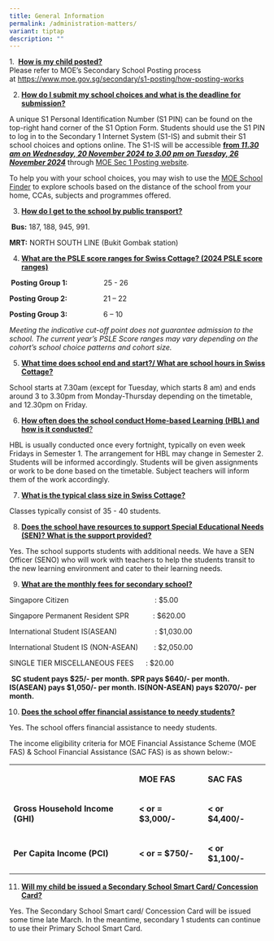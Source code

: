 ```yaml
---
title: General Information
permalink: /administration-matters/
variant: tiptap
description: ""
---
```

<p></p>
<p>1.&nbsp;&nbsp;<strong><u>How is my child posted?</u><br></strong>Please
refer to MOE’s Secondary School Posting process at&nbsp;<a href="https://www.moe.gov.sg/secondary/s1-posting/how-posting-works" rel="noopener noreferrer nofollow" target="_blank">https://www.moe.gov.sg/secondary/s1-posting/how-posting-works</a>
</p>
<ol start="2" data-tight="true" class="tight">
<li>
<p><strong><u>How do I submit my school choices and what is the deadline for submission?</u></strong>
</p>
</li>
</ol>
<p>A unique S1 Personal Identification Number (S1 PIN) can be found on the
top-right hand corner of the S1 Option Form. Students should use the S1
PIN to log in to the Secondary 1 Internet System (S1-IS) and submit their
S1 school choices and options online. The S1-IS will be accessible <strong><u>from </u><em><u>11.30 am on Wednesday, 20 November 2024 to 3.00 pm on Tuesday, 26 November 2024</u></em></strong><em> </em>through
<a href="https://www.moe.gov.sg/secondary/s1-posting" rel="noopener nofollow" target="_blank">MOE Sec 1 Posting website</a>.</p>
<p>To help you with your school choices, you may wish to use the <a href="https://www.moe.gov.sg/schoolfinder?journey=Secondary%20school" rel="noopener nofollow" target="_blank">MOE School Finder</a> to
explore schools based on the distance of the school from your home, CCAs,
subjects and programmes offered.</p>
<ol start="3" data-tight="true" class="tight">
<li>
<p><strong><u>How do I get to the school by public transport?</u></strong>
</p>
</li>
</ol>
<p>&nbsp;<strong>Bus:</strong> 187, 188, 945, 991.</p>
<p><strong>MRT:</strong> NORTH SOUTH LINE (Bukit Gombak station)</p>
<ol start="4" data-tight="true" class="tight">
<li>
<p><strong><u>What are the PSLE score ranges for Swiss Cottage? (2024 PSLE score ranges)</u></strong>
</p>
</li>
</ol>
<p><strong>&nbsp;Posting Group 1:</strong>&nbsp;&nbsp;&nbsp;&nbsp;&nbsp;&nbsp;&nbsp;&nbsp;&nbsp;&nbsp;&nbsp;&nbsp;&nbsp;&nbsp;&nbsp;&nbsp;&nbsp;
25 - 26</p>
<p><strong>Posting Group 2:</strong>&nbsp;&nbsp;&nbsp;&nbsp;&nbsp;&nbsp;&nbsp;&nbsp;&nbsp;&nbsp;&nbsp;&nbsp;&nbsp;&nbsp;&nbsp;&nbsp;&nbsp;
21 – 22</p>
<p><strong>Posting Group 3:</strong>&nbsp;&nbsp;&nbsp;&nbsp;&nbsp;&nbsp;&nbsp;&nbsp;&nbsp;&nbsp;&nbsp;&nbsp;&nbsp;&nbsp;&nbsp;&nbsp;&nbsp;
6 – 10</p>
<p><em>Meeting the indicative cut-off point does not guarantee admission to the school. The current year’s PSLE Score ranges may vary depending on the cohort’s school choice patterns and cohort size.</em>
</p>
<ol start="5" data-tight="true" class="tight">
<li>
<p><strong><u>What time does school end and start?/ What are school hours in Swiss Cottage?</u></strong>
</p>
</li>
</ol>
<p>School starts at 7.30am (except for Tuesday, which starts 8 am) and ends
around 3 to 3.30pm from Monday-Thursday depending on the timetable, and
12.30pm on Friday.</p>
<ol start="6" data-tight="true" class="tight">
<li>
<p><strong><u>How often does the school conduct Home-based Learning</u></strong><u> </u><strong><u>(HBL) and how is it conducted</u></strong><u>?</u>
</p>
</li>
</ol>
<p>HBL is usually conducted once every fortnight, typically on even week
Fridays in Semester 1. The arrangement for HBL may change in Semester 2.
Students will be informed accordingly. Students will be given assignments
or work to be done based on the timetable. Subject teachers will inform
them of the work accordingly.</p>
<ol start="7" data-tight="true" class="tight">
<li>
<p><strong><u>What is the typical class size in Swiss Cottage?</u></strong>
</p>
</li>
</ol>
<p>Classes typically consist of 35 - 40 students.</p>
<ol start="8" data-tight="true" class="tight">
<li>
<p><strong><u>Does the school have resources to support Special Educational Needs (SEN)? What is the support provided?</u></strong>
</p>
</li>
</ol>
<p>Yes. The school supports students with additional needs. We have a SEN
Officer (SENO) who will work with teachers to help the students transit
to the new learning environment and cater to their learning needs.&nbsp;</p>
<ol start="9" data-tight="true" class="tight">
<li>
<p><strong><u>What are the monthly fees for secondary school?</u></strong>
</p>
</li>
</ol>
<p>Singapore Citizen&nbsp;&nbsp;&nbsp;&nbsp;&nbsp;&nbsp;&nbsp;&nbsp;&nbsp;&nbsp;&nbsp;&nbsp;&nbsp;&nbsp;&nbsp;&nbsp;&nbsp;&nbsp;&nbsp;&nbsp;&nbsp;&nbsp;&nbsp;&nbsp;&nbsp;&nbsp;&nbsp;&nbsp;&nbsp;&nbsp;&nbsp;&nbsp;&nbsp;&nbsp;&nbsp;&nbsp;&nbsp;&nbsp;&nbsp;&nbsp;&nbsp;&nbsp;
: $5.00</p>
<p>Singapore Permanent Resident SPR&nbsp;&nbsp;&nbsp;&nbsp;&nbsp;&nbsp;&nbsp;&nbsp;&nbsp;&nbsp;&nbsp;
: $620.00</p>
<p>International Student IS(ASEAN)&nbsp;&nbsp;&nbsp;&nbsp;&nbsp;&nbsp;&nbsp;&nbsp;&nbsp;&nbsp;&nbsp;&nbsp;&nbsp;&nbsp;&nbsp;&nbsp;&nbsp;&nbsp;
: $1,030.00</p>
<p>International Student IS (NON-ASEAN)&nbsp;&nbsp;&nbsp;&nbsp;&nbsp;&nbsp;&nbsp;
: $2,050.00</p>
<p>SINGLE TIER MISCELLANEOUS FEES&nbsp;&nbsp;&nbsp;&nbsp;&nbsp; : $20.00</p>
<p>&nbsp;<strong>SC student pays $25/- per month. SPR pays $640/- per month. IS(ASEAN) pays $1,050/- per month. IS(NON-ASEAN) pays $2070/- per month.</strong>
</p>
<ol start="10" data-tight="true" class="tight">
<li>
<p><strong><u>Does the school offer financial assistance to needy students?</u></strong>
</p>
</li>
</ol>
<p>Yes. The school offers financial assistance to needy students.</p>
<p>The income eligibility criteria for MOE Financial Assistance Scheme (MOE
FAS) &amp; School Financial Assistance (SAC FAS) is as shown below:-</p>
<table style="minWidth: 75px">
<colgroup>
<col>
<col>
<col>
</colgroup>
<tbody>
<tr>
<td rowspan="1" colspan="1">
<p><strong>&nbsp;</strong>
</p>
</td>
<td rowspan="1" colspan="1">
<p><strong>MOE FAS</strong>
</p>
</td>
<td rowspan="1" colspan="1">
<p><strong>SAC FAS</strong>
</p>
</td>
</tr>
<tr>
<td rowspan="1" colspan="1">
<p><strong>Gross Household Income (GHI)</strong>
</p>
</td>
<td rowspan="1" colspan="1">
<p><strong>&lt; or = $3,000/-</strong>
</p>
</td>
<td rowspan="1" colspan="1">
<p><strong>&lt; or $4,400/-</strong>
</p>
</td>
</tr>
<tr>
<td rowspan="1" colspan="1">
<p><strong>Per Capita Income (PCI)</strong>
</p>
</td>
<td rowspan="1" colspan="1">
<p><strong>&lt; or = $750/-</strong>
</p>
</td>
<td rowspan="1" colspan="1">
<p><strong>&lt; or $1,100/-</strong>
</p>
</td>
</tr>
</tbody>
</table>
<ol start="11" data-tight="true" class="tight">
<li>
<p><strong><u>Will my child be issued a Secondary School Smart Card/ Concession Card?</u></strong>
</p>
</li>
</ol>
<p>Yes. The Secondary School Smart card/ Concession Card will be issued some
time late March. In the meantime, secondary 1 students can continue to
use their Primary School Smart Card.</p>
